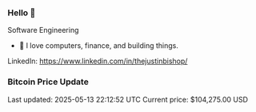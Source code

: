 ### Hello 🤙  

Software Engineering

- 🔭 I love computers, finance, and building things.
  
LinkedIn: https://www.linkedin.com/in/thejustinbishop/  



























































### Bitcoin Price Update
Last updated: 2025-05-13 22:12:52 UTC
Current price: $104,275.00 USD
